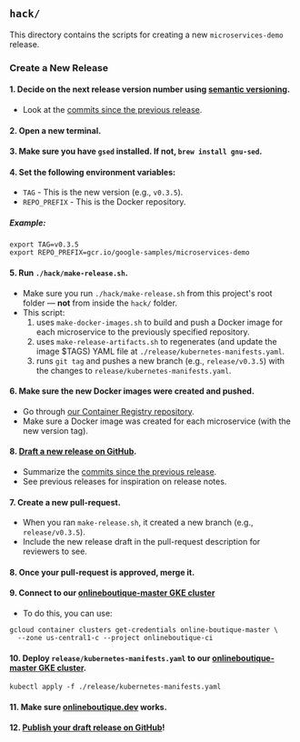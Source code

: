 ## `hack/` 

This directory contains the scripts for creating a new `microservices-demo` release.

### Create a New Release

#### 1. Decide on the next release version number using [semantic versioning](https://semver.org/).
- Look at the [commits since the previous release](https://github.com/GoogleCloudPlatform/microservices-demo/commits/master).

#### 2. Open a new terminal.

#### 3. Make sure you have `gsed` installed. If not, `brew install gnu-sed`.

#### 4. Set the following environment variables:

- `TAG` - This is the new version (e.g., `v0.3.5`).
- `REPO_PREFIX` - This is the Docker repository. 
##### Example: 
```
export TAG=v0.3.5
export REPO_PREFIX=gcr.io/google-samples/microservices-demo
```

#### 5. Run `./hack/make-release.sh`.

- Make sure you run `./hack/make-release.sh` from this project's root folder — **not** from inside the `hack/` folder. 
- This script:
  1. uses `make-docker-images.sh` to build and push a Docker image for each microservice to the previously specified repository.
  1. uses `make-release-artifacts.sh` to regenerates (and update the image $TAGS) YAML file at `./release/kubernetes-manifests.yaml`. 
  1. runs `git tag` and pushes a new branch (e.g., `release/v0.3.5`) with the changes to `release/kubernetes-manifests.yaml`.

#### 6. Make sure the new Docker images were created and pushed.

- Go through [our Container Registry repository](https://pantheon.corp.google.com/gcr/images/google-samples/global/microservices-demo?project=google-samples).
- Make sure a Docker image was created for each microservice (with the new version tag).


#### 8. [Draft a new release on GitHub](https://github.com/GoogleCloudPlatform/microservices-demo/releases).

- Summarize the [commits since the previous release](https://github.com/GoogleCloudPlatform/microservices-demo/commits/master).
- See previous releases for inspiration on release notes.

#### 7. Create a new pull-request.

- When you ran `make-release.sh`, it created a new branch (e.g., `release/v0.3.5`).
- Include the new release draft in the pull-request description for reviewers to see.

#### 8. Once your pull-request is approved, merge it.

#### 9. Connect to our [onlineboutique-master GKE cluster](https://pantheon.corp.google.com/kubernetes/clusters/details/us-central1-c/online-boutique-master/details?project=onlineboutique-ci)

- To do this, you can use:
```
gcloud container clusters get-credentials online-boutique-master \
  --zone us-central1-c --project onlineboutique-ci
```

#### 10. Deploy `release/kubernetes-manifests.yaml` to our [onlineboutique-master GKE cluster](https://pantheon.corp.google.com/kubernetes/clusters/details/us-central1-c/online-boutique-master/details?project=onlineboutique-ci).

```
kubectl apply -f ./release/kubernetes-manifests.yaml
```

#### 11. Make sure [onlineboutique.dev](https://onlineboutique.dev) works.

#### 12. [Publish your draft release on GitHub](https://github.com/GoogleCloudPlatform/microservices-demo/releases)!
